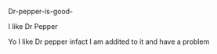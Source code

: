 Dr-pepper-is-good-

I like Dr Pepper

Yo I like Dr pepper infact I am addited to it and have a problem
